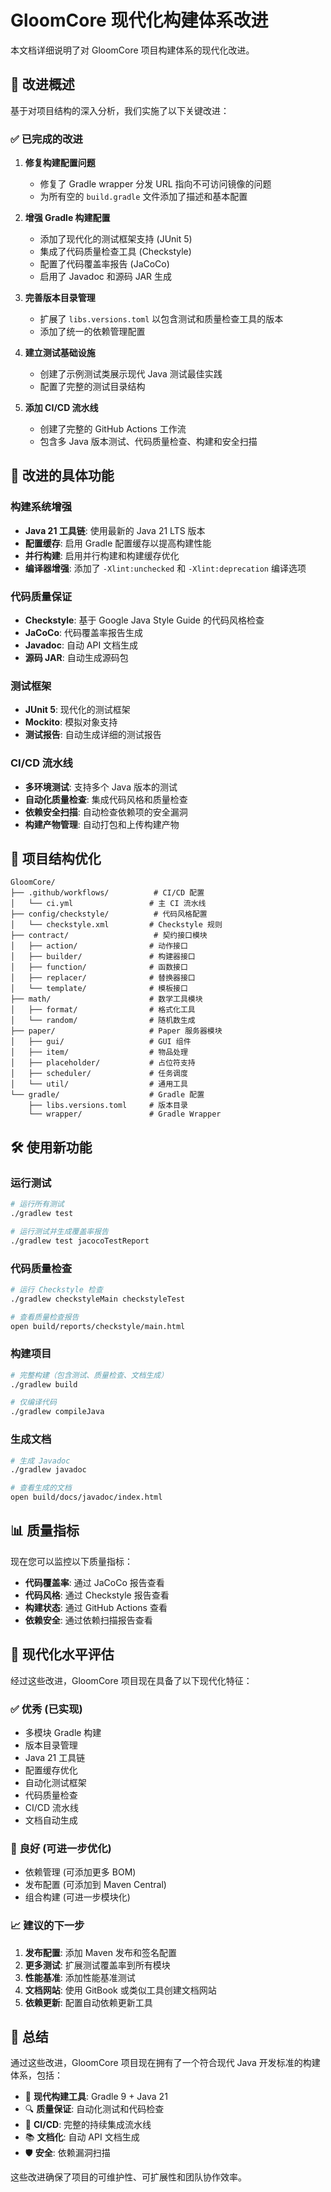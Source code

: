 # GloomCore 现代化构建体系改进

本文档详细说明了对 GloomCore 项目构建体系的现代化改进。

## 🎯 改进概述

基于对项目结构的深入分析，我们实施了以下关键改进：

### ✅ 已完成的改进

1. **修复构建配置问题**
   - 修复了 Gradle wrapper 分发 URL 指向不可访问镜像的问题
   - 为所有空的 `build.gradle` 文件添加了描述和基本配置

2. **增强 Gradle 构建配置**
   - 添加了现代化的测试框架支持 (JUnit 5)
   - 集成了代码质量检查工具 (Checkstyle)
   - 配置了代码覆盖率报告 (JaCoCo)
   - 启用了 Javadoc 和源码 JAR 生成

3. **完善版本目录管理**
   - 扩展了 `libs.versions.toml` 以包含测试和质量检查工具的版本
   - 添加了统一的依赖管理配置

4. **建立测试基础设施**
   - 创建了示例测试类展示现代 Java 测试最佳实践
   - 配置了完整的测试目录结构

5. **添加 CI/CD 流水线**
   - 创建了完整的 GitHub Actions 工作流
   - 包含多 Java 版本测试、代码质量检查、构建和安全扫描

## 🚀 改进的具体功能

### 构建系统增强

- **Java 21 工具链**: 使用最新的 Java 21 LTS 版本
- **配置缓存**: 启用 Gradle 配置缓存以提高构建性能
- **并行构建**: 启用并行构建和构建缓存优化
- **编译器增强**: 添加了 `-Xlint:unchecked` 和 `-Xlint:deprecation` 编译选项

### 代码质量保证

- **Checkstyle**: 基于 Google Java Style Guide 的代码风格检查
- **JaCoCo**: 代码覆盖率报告生成
- **Javadoc**: 自动 API 文档生成
- **源码 JAR**: 自动生成源码包

### 测试框架

- **JUnit 5**: 现代化的测试框架
- **Mockito**: 模拟对象支持
- **测试报告**: 自动生成详细的测试报告

### CI/CD 流水线

- **多环境测试**: 支持多个 Java 版本的测试
- **自动化质量检查**: 集成代码风格和质量检查
- **依赖安全扫描**: 自动检查依赖项的安全漏洞
- **构建产物管理**: 自动打包和上传构建产物

## 📁 项目结构优化

```
GloomCore/
├── .github/workflows/          # CI/CD 配置
│   └── ci.yml                 # 主 CI 流水线
├── config/checkstyle/          # 代码风格配置
│   └── checkstyle.xml         # Checkstyle 规则
├── contract/                   # 契约接口模块
│   ├── action/                # 动作接口
│   ├── builder/               # 构建器接口
│   ├── function/              # 函数接口
│   ├── replacer/              # 替换器接口
│   └── template/              # 模板接口
├── math/                      # 数学工具模块
│   ├── format/                # 格式化工具
│   └── random/                # 随机数生成
├── paper/                     # Paper 服务器模块
│   ├── gui/                   # GUI 组件
│   ├── item/                  # 物品处理
│   ├── placeholder/           # 占位符支持
│   ├── scheduler/             # 任务调度
│   └── util/                  # 通用工具
└── gradle/                    # Gradle 配置
    ├── libs.versions.toml     # 版本目录
    └── wrapper/               # Gradle Wrapper
```

## 🛠 使用新功能

### 运行测试

```bash
# 运行所有测试
./gradlew test

# 运行测试并生成覆盖率报告
./gradlew test jacocoTestReport
```

### 代码质量检查

```bash
# 运行 Checkstyle 检查
./gradlew checkstyleMain checkstyleTest

# 查看质量检查报告
open build/reports/checkstyle/main.html
```

### 构建项目

```bash
# 完整构建（包含测试、质量检查、文档生成）
./gradlew build

# 仅编译代码
./gradlew compileJava
```

### 生成文档

```bash
# 生成 Javadoc
./gradlew javadoc

# 查看生成的文档
open build/docs/javadoc/index.html
```

## 📊 质量指标

现在您可以监控以下质量指标：

- **代码覆盖率**: 通过 JaCoCo 报告查看
- **代码风格**: 通过 Checkstyle 报告查看
- **构建状态**: 通过 GitHub Actions 查看
- **依赖安全**: 通过依赖扫描报告查看

## 🎉 现代化水平评估

经过这些改进，GloomCore 项目现在具备了以下现代化特征：

### ✅ 优秀 (已实现)
- 多模块 Gradle 构建
- 版本目录管理
- Java 21 工具链
- 配置缓存优化
- 自动化测试框架
- 代码质量检查
- CI/CD 流水线
- 文档自动生成

### 🔄 良好 (可进一步优化)
- 依赖管理 (可添加更多 BOM)
- 发布配置 (可添加到 Maven Central)
- 组合构建 (可进一步模块化)

### 📈 建议的下一步

1. **发布配置**: 添加 Maven 发布和签名配置
2. **更多测试**: 扩展测试覆盖率到所有模块
3. **性能基准**: 添加性能基准测试
4. **文档网站**: 使用 GitBook 或类似工具创建文档网站
5. **依赖更新**: 配置自动依赖更新工具

## 📝 总结

通过这些改进，GloomCore 项目现在拥有了一个符合现代 Java 开发标准的构建体系，包括：

- 🚀 **现代构建工具**: Gradle 9 + Java 21
- 🔍 **质量保证**: 自动化测试和代码检查
- 🤖 **CI/CD**: 完整的持续集成流水线
- 📚 **文档化**: 自动 API 文档生成
- 🛡 **安全**: 依赖漏洞扫描

这些改进确保了项目的可维护性、可扩展性和团队协作效率。
